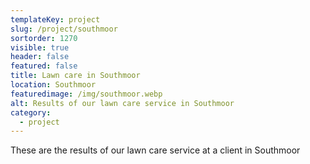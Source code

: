 ```yaml
---
templateKey: project
slug: /project/southmoor
sortorder: 1270
visible: true
header: false
featured: false
title: Lawn care in Southmoor
location: Southmoor
featuredimage: /img/southmoor.webp
alt: Results of our lawn care service in Southmoor
category:
  - project
---
```


These are the results of our lawn care service at a client in Southmoor
